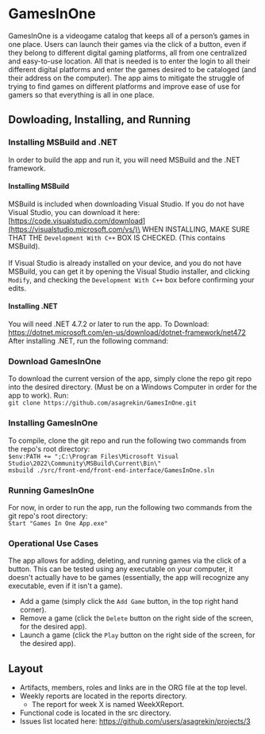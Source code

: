 # GamesInOne
GamesInOne is a videogame catalog that keeps all of a person’s games in one place. Users can launch their games via the click of a button, even if they belong to different digital gaming platforms, all from one centralized and easy-to-use location. All that is needed is to enter the login to all their different digital platforms and enter the games desired to be cataloged (and their address on the computer). The app aims to mitigate the struggle of trying to find games on different platforms and improve ease of use for gamers so that everything is all in one place.
## Dowloading, Installing, and Running
### Installing MSBuild and .NET
In order to build the app and run it, you will need MSBuild and the .NET framework.
#### Installing MSBuild
MSBuild is included when downloading Visual Studio. If you do not have Visual Studio, you can download it here: [https://code.visualstudio.com/download](https://visualstudio.microsoft.com/vs/)\
WHEN INSTALLING, MAKE SURE THAT THE `Development With C++` BOX IS CHECKED. (This contains MSBuild).\
\
If Visual Studio is already installed on your device, and you do not have MSBuild, you can get it by opening the Visual Studio installer, and clicking `Modify`, and checking the `Development With C++` box before confirming your edits.
#### Installing .NET
You will need .NET 4.7.2 or later to run the app. To Download: https://dotnet.microsoft.com/en-us/download/dotnet-framework/net472
After installing .NET, run the following command:
### Download GamesInOne
To download the current version of the app, simply clone the repo git repo into the desired directory. (Must be on a Windows Computer in order for the app to work). Run:\
`git clone https://github.com/asagrekin/GamesInOne.git`
### Installing GamesInOne
To compile, clone the git repo and run the following two commands from the repo's root directory:\
`$env:PATH += ";C:\Program Files\Microsoft Visual Studio\2022\Community\MSBuild\Current\Bin\"`\
`msbuild ./src/front-end/front-end-interface/GamesInOne.sln`
### Running GamesInOne
For now, in order to run the app, run the following two commands from the git repo's root directory:\
`Start "Games In One App.exe"`
### Operational Use Cases
The app allows for adding, deleting, and running games via the click of a button. This can be tested using any executable on your computer, it doesn't actually have to be games (essentially, the app will recognize any executable, even if it isn't a game).
- Add a game (simply click the `Add Game` button, in the top right hand corner).
- Remove a game (click the `Delete` button on the right side of the screen, for the desired app).
- Launch a game (click the `Play` button on the right side of the screen, for the desired app).
## Layout
- Artifacts, members, roles and links are in the ORG file at the top level.
- Weekly reports are located in the reports directory.
  - The report for week X is named WeekXReport.
- Functional code is located in the src directory.
- Issues list located here: https://github.com/users/asagrekin/projects/3
